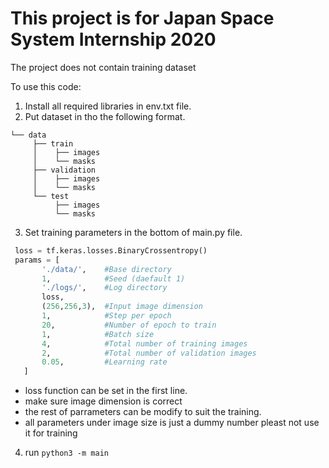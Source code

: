 # This project is for Japan Space System Internship 2020

The project does not contain training dataset

To use this code:
 1. Install all required libraries in env.txt file.
 2. Put dataset in tho the following format.
 ```
 └── data
      ├── train
      │    ├── images
      │    └── masks
      ├── validation
      │    ├── images
      │    └── masks
      └── test
           ├── images
           └── masks
 ```
 3. Set training parameters in the bottom of main.py file.
 ```python
  loss = tf.keras.losses.BinaryCrossentropy()
  params = [
        './data/',    #Base directory
        1,            #Seed (daefault 1)
        './logs/',    #Log directory
        loss,
        (256,256,3),  #Input image dimension
        1,            #Step per epoch
        20,           #Number of epoch to train
        1,            #Batch size
        4,            #Total number of training images
        2,            #Total number of validation images
        0.05,         #Learning rate 
    ]
 ```
 - loss function can be set in the first line.
 - make sure image dimension is correct
 - the rest of parrameters can be modify to suit the training.
 - all parameters under image size is just a dummy number pleast not use it for training
 
 4. run `python3 -m main`
